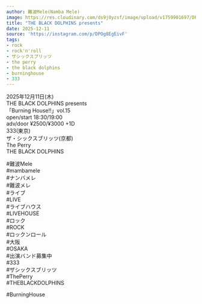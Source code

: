 ```yaml
---
author: 難波Mele(Namba Mele)
image: https://res.cloudinary.com/ds9j0yzsf/image/upload/v1759901697/DPOg8EgEivF.jpg
title: "THE BLACK DOLPHINS presents"
date: 2025-12-11
source: 'https://instagram.com/p/DPOg8EgEivF'
tags:
- rock
- rock'n'roll
- ザシックスブリッツ
- the perry
- the black dolphins
- burninghouse
- 333
---
```

2025年12月11日(木)<br>
THE BLACK DOLPHINS presents<br>
「Burning House!!」vol.15<br>
open/start 18:30/19:00<br>
adv/door ¥2500/¥3000 +1D<br>
333(東京)<br>
ザ・シックスブリッツ(京都)<br>
The Perry<br>
THE BLACK DOLPHINS

#難波Mele<br>
#mambamele<br>
#ナンバメレ<br>
#難波メレ<br>
#ライブ<br>
#LIVE<br>
#ライブハウス<br>
#LIVEHOUSE<br>
#ロック<br>
#ROCK<br>
#ロックンロール<br>
#大阪<br>
#OSAKA<br>
#出演バンド募集中<br>
#333<br>
#ザシックスブリッツ<br>
#ThePerry<br>
#THEBLACKDOLPHINS

#BurningHouse
